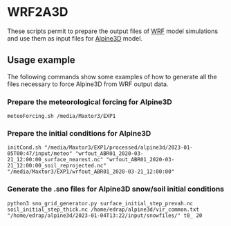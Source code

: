 # WRF2A3D

These scripts permit to prepare the output files of [WRF](https://www.mmm.ucar.edu/models/wrf) model simulations and use them as input files for [Alpine3D](https://www.slf.ch/en/services-and-products/alpine-3d.html) model.

## Usage example

The following commands show some examples of how to generate all the files necessary to force Alpine3D from WRF output data.

### Prepare the meteorological forcing for Alpine3D
```console
meteoForcing.sh /media/Maxtor3/EXP1
```

### Prepare the initial conditions for Alpine3D
```console
initCond.sh "/media/Maxtor3/EXP1/processed/alpine3d/2023-01-05T00:47/input/meteo" "wrfout_ABR01_2020-03-21_12:00:00_surface_nearest.nc" "wrfout_ABR01_2020-03-21_12:00:00_soil_reprojected.nc" "/media/Maxtor3/EXP1/wrfout_ABR01_2020-03-21_12:00:00"
```

### Generate the .sno files for Alpine3D snow/soil initial conditions
```console
python3 sno_grid_generator.py surface_initial_step_prevah.nc soil_initial_step_thick.nc /home/edrap/alpine3d/vir_common.txt "/home/edrap/alpine3d/2023-01-04T13:22/input/snowfiles/" t0_ 20
```

